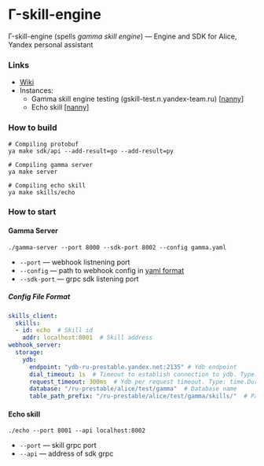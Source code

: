 # Γ-skill-engine

Γ-skill-engine (spells _gamma skill engine_) — Engine and SDK for Alice, Yandex personal assistant

### Links
* [Wiki](https://wiki.yandex-team.ru/alice/skill-engine-and-sdk/)
* Instances:
    * Gamma skill engine testing (gskill-test.n.yandex-team.ru) 
[[nanny](https://nanny.yandex-team.ru/ui/#/services/catalog/gskill-test/general_info)]
    * Echo skill [[nanny]](https://nanny.yandex-team.ru/ui/#/services/catalog/echo-test/)

### How to build
```$bash
# Compiling protobuf
ya make sdk/api --add-result=go --add-result=py

# Compiling gamma server
ya make server

# Compiling echo skill
ya make skills/echo
```

### How to start
#### Gamma Server
```$bash
./gamma-server --port 8000 --sdk-port 8002 --config gamma.yaml
```

- `--port` — webhook listnening port
- `--config` — path to webhook config in [yaml format](#config-file-format)
- `--sdk-port` — grpc sdk listening port

##### Config File Format
```yaml
skills_client:
  skills:
  - id: echo  # Skill id
    addr: localhost:8001  # Skill address
webhook_server:
  storage:
    ydb:
      endpoint: "ydb-ru-prestable.yandex.net:2135" # Ydb endpoint
      dial_timeout: 1s  # Timeout to establish connection to ydb. Type: time.Duration
      request_timeout: 300ms  # Ydb per request timeout. Type: time.Duration
      database: "/ru-prestable/alice/test/gamma"  # Database name
      table_path_prefix: "/ru-prestable/alice/test/gamma/skills/"  # Path prefix for all per skill tables.
```


#### Echo skill
```$bash
./echo --port 8001 --api localhost:8002
```

- `--port` — skill grpc port
- `--api` — address of sdk grpc
